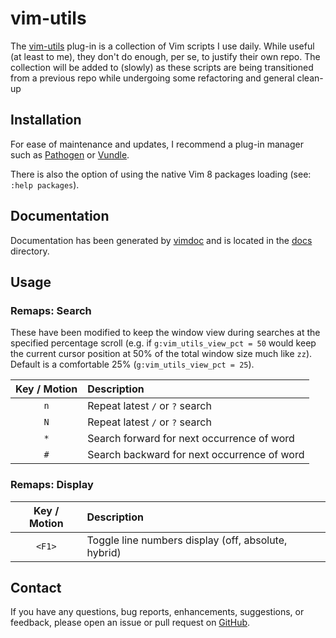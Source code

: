 # vim-utils

The [vim-utils](https://github.com/ThatsWhatSheCoded/vim-utils) plug-in is a
collection of Vim scripts I use daily. While useful (at least to me), they
don't do enough, per se, to justify their own repo. The collection will be
added to (slowly) as these scripts are being transitioned from a previous repo
while undergoing some refactoring and general clean-up


## Installation

For ease of maintenance and updates, I recommend a plug-in manager such as
[Pathogen](https://github.com/tpope/vim-pathogen) or
[Vundle](https://github.com/VundleVim/Vundle.vim.git).

There is also the option of using the native Vim 8 packages loading (see: `:help packages`).


## Documentation

Documentation has been generated by [vimdoc](https://github.com/google/vimdoc)
and is located in the [docs](../master/doc) directory.


## Usage

### Remaps: Search

These have been modified to keep the window view during searches at the
specified percentage scroll (e.g. if `g:vim_utils_view_pct = 50` would keep the
current cursor position at 50% of the total window size much like `zz`).
Default is a comfortable 25% (`g:vim_utils_view_pct = 25`).

| Key / Motion  | Description  |
|:-------------:|:-------------|
| `n`           | Repeat latest `/` or `?` search|
| `N`           | Repeat latest `/` or `?` search|
| `*`           | Search forward for next occurrence of word|
| `#`           | Search backward for next occurrence of word|

### Remaps: Display

| Key / Motion  | Description  |
|:-------------:|:-------------|
| `<F1>`        | Toggle line numbers display (off, absolute, hybrid)


## Contact

If you have any questions, bug reports, enhancements, suggestions, or feedback, please open an issue or pull request on
[GitHub](https://github.com/ThatsWhatSheCoded/vim-utils).

